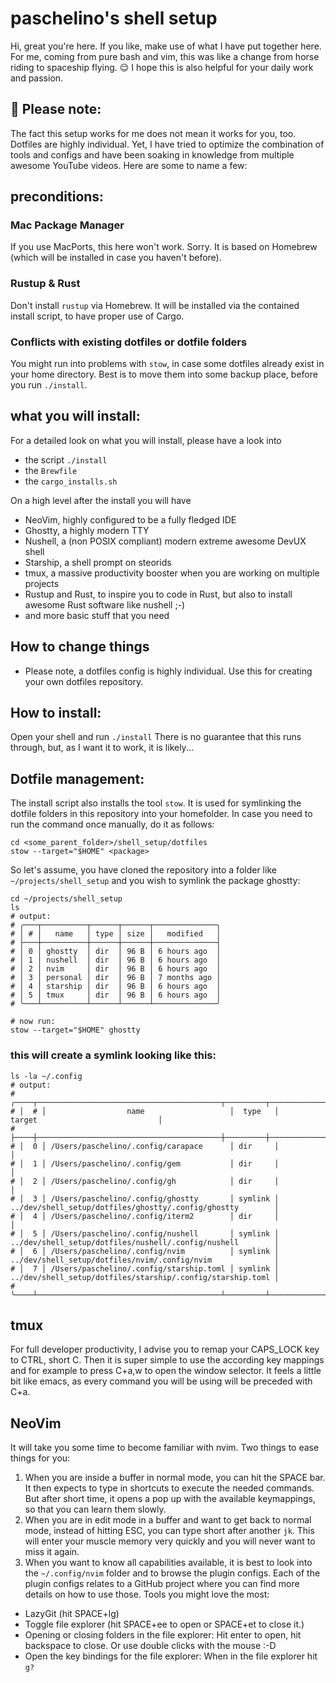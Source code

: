 # paschelino's shell setup
Hi, great you're here. If you like, make use of what I have put together here. For me, coming from pure bash and vim, 
this was like a change from horse riding to spaceship flying. 😌 I hope this is also helpful for your daily work and passion.

## 🧐 Please note: 
The fact this setup works for me does not mean it works for you, too. Dotfiles are highly individual.
Yet, I have tried to optimize the combination of tools and configs and have been soaking in knowledge from multiple awesome
YouTube videos. Here are some to name a few:

## preconditions:
### Mac Package Manager
If you use MacPorts, this here won't work. Sorry. It is based on Homebrew (which will be installed in case you haven't before).

### Rustup & Rust
Don't install `rustup` via Homebrew. It will be installed via the contained install script, to have proper use of Cargo.

### Conflicts with existing dotfiles or dotfile folders
You might run into problems with `stow`, in case some dotfiles already exist in your home directory. 
Best is to move them into some backup place, before you run `./install`.

## what you will install:
For a detailed look on what you will install, please have a look into
- the script `./install`
- the `Brewfile`
- the `cargo_installs.sh`

On a high level after the install you will have
- NeoVim, highly configured to be a fully fledged IDE
- Ghostty, a highly modern TTY
- Nushell, a (non POSIX compliant) modern extreme awesome DevUX shell
- Starship, a shell prompt on steorids
- tmux, a massive productivity booster when you are working on multiple projects
- Rustup and Rust, to inspire you to code in Rust, but also to install awesome Rust software like nushell ;-)
- and more basic stuff that you need

## How to change things
- Please note, a dotfiles config is highly individual. Use this for creating your own dotfiles repository.

## How to install:
Open your shell and run `./install`
There is no guarantee that this runs through, but, as I want it to work, it is likely...

## Dotfile management:
The install script also installs the tool `stow`. It is used for symlinking the dotfile folders in this repository
into your homefolder. In case you need to run the command once manually, do it as follows:
```shell
cd <some_parent_folder>/shell_setup/dotfiles
stow --target="$HOME" <package>
```

So let's assume, you have cloned the repository into a folder like `~/projects/shell_setup` and you wish to symlink the package ghostty:
```shell
cd ~/projects/shell_setup
ls
# output:
# ╭───┬──────────┬──────┬──────┬──────────────╮
# │ # │   name   │ type │ size │   modified   │
# ├───┼──────────┼──────┼──────┼──────────────┤
# │ 0 │ ghostty  │ dir  │ 96 B │ 6 hours ago  │
# │ 1 │ nushell  │ dir  │ 96 B │ 6 hours ago  │
# │ 2 │ nvim     │ dir  │ 96 B │ 6 hours ago  │
# │ 3 │ personal │ dir  │ 96 B │ 7 months ago │
# │ 4 │ starship │ dir  │ 96 B │ 6 hours ago  │
# │ 5 │ tmux     │ dir  │ 96 B │ 6 hours ago  │
# ╰───┴──────────┴──────┴──────┴──────────────╯

# now run:
stow --target="$HOME" ghostty
```

### this will create a symlink looking like this:

```shell
ls -la ~/.config
# output:
# ╭────┬─────────────────────────────────────────┬─────────┬────────────────────────────────────────────────────────────┬─...
# │  # │                  name                   │  type   │                           target                           │
# ├────┼─────────────────────────────────────────┼─────────┼────────────────────────────────────────────────────────────┼─...
# │  0 │ /Users/paschelino/.config/carapace      │ dir     │                                                            │
# │  1 │ /Users/paschelino/.config/gem           │ dir     │                                                            │
# │  2 │ /Users/paschelino/.config/gh            │ dir     │                                                            │
# │  3 │ /Users/paschelino/.config/ghostty       │ symlink │ ../dev/shell_setup/dotfiles/ghostty/.config/ghostty        │
# │  4 │ /Users/paschelino/.config/iterm2        │ dir     │                                                            │
# │  5 │ /Users/paschelino/.config/nushell       │ symlink │ ../dev/shell_setup/dotfiles/nushell/.config/nushell        │
# │  6 │ /Users/paschelino/.config/nvim          │ symlink │ ../dev/shell_setup/dotfiles/nvim/.config/nvim              │
# │  7 │ /Users/paschelino/.config/starship.toml │ symlink │ ../dev/shell_setup/dotfiles/starship/.config/starship.toml │
# ╰────┴─────────────────────────────────────────┴─────────┴────────────────────────────────────────────────────────────┴─...
```

## tmux
For full developer productivity, I advise you to remap your CAPS_LOCK key to CTRL, short C. Then it is super simple to use 
the according key mappings and for example to press C+a,w to open the window selector. It feels a little bit like 
emacs, as every command you will be using will be preceded with C+a.

## NeoVim
It will take you some time to become familiar with nvim. Two things to ease things for you:
1. When you are inside a buffer in normal mode, you can hit the SPACE bar. It then expects to type in shortcuts to execute the needed
commands. But after short time, it opens a pop up with the available keymappings, so that you can learn them slowly.
2. When you are in edit mode in a buffer and want to get back to normal mode, instead of hitting ESC, you can type short after another `jk`.
This will enter your muscle memory very quickly and you will never want to miss it again.
3. When you want to know all capabilities available, it is best to look into the `~/.config/nvim` folder and to browse the plugin configs.
Each of the plugin configs relates to a GitHub project where you can find more details on how to use those. Tools you might love the most:
- LazyGit (hit SPACE+lg)
- Toggle file explorer (hit SPACE+ee to open or SPACE+et to close it.)
- Opening or closing folders in the file explorer: Hit enter to open, hit backspace to close. Or use double clicks with the mouse :-D
- Open the key bindings for the file explorer: When in the file explorer hit `g?`
